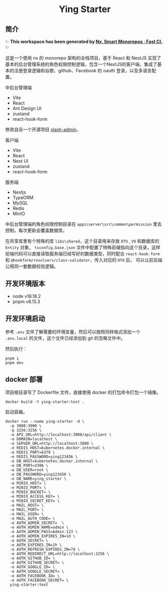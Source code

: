 <h1 align="center">Ying Starter</h1>

## 简介

✨ **This workspace has been generated by [Nx, Smart Monorepos · Fast CI.](https://nx.dev)** ✨

这是一个使用 nx 的 monorepo 架构的全栈项目，基于 React 和 NestJS 实现了基本的后台管理系统的角色权限控制逻辑，包含一个NextJS的客户端，集成了基本的注册登录逻辑和谷歌、github、Facebook 的 oauth 登录，以及多语言配置。

中后台管理端

- Vite
- React
- Ant Design UI
- zustand
- react-hook-form

修改自另一个开源项目 [slash-admin](https://github.com/d3george/slash-admin)。

客户端

- Vite
- React
- Next UI
- zustand
- react-hook-form

服务端

- Nestjs
- TypeORM
- MySQL
- Redis
- MinIO

中后台管理端的角色权限控制目录在 `apps\server\src\common\permission` 里去控制，每次更新会覆盖数据库。

在共享库里有个特殊的库 `libs\shared`，这个目录用来存放 `DTO` , `VO` 和数据库的 `Entity` 对象， `tsconfig.base.json` 文件中配置了特殊前缀指向这个目录，这样前端代码可以直接读取服务端已经写好的数据类型，同时配合 `react-hook-form` 和 `@hookform/resolvers/class-validator`，传入对应的 `DTO` 后， 可以让前后端公用同一套数据校验逻辑。

## 开发环境版本

- node v18.18.2
- pnpm v8.15.3

## 开发环境启动

参考 `.env` 文件了解需要的环境变量，然后可以按照同样格式添加一个 `.env.local` 的文件，这个文件已经添加到 git 的忽略文件中。

然后执行：

```shell
pnpm i
pnpm dev
```

## docker 部署

项目根目录写了 Dockerfile 文件，直接使用 docker 的打包命令打包一个镜像。

```shell
docker build -t ying-starter:test .
```

启动容器。

```shell
docker run --name ying-starter -d \
  -p 3000:3000 \
  -p 3256:3256 \
  -e API_URL=http://localhost:3000/api/client \
  -e DOMAIN=localhost \
  -e SERVER_URL=http://localhost:3000 \
  -e REDIS_HOST=kubernetes.docker.internal \
  -e REDIS_PORT=6379 \
  -e REDIS_PASSWORD=ying123456 \
  -e DB_HOST=kubernetes.docker.internal \
  -e DB_PORT=3306 \
  -e DB_USER=root \
  -e DB_PASSWORD=ying123456 \
  -e DB_NAME=ying_starter \
  -e MINIO_HOST= \
  -e MINIO_PORT= \
  -e MINIO_BUCKET= \
  -e MINIO_ACCESS_KEY= \
  -e MINIO_SECRET_KEY= \
  -e MAIL_HOST= \
  -e MAIL_PORT= \
  -e MAIL_USER= \
  -e MAIL_AUTH_CODE= \
  -e AUTH_ADMIN_SECRET=  \
  -e AUTH_ADMIN_NAME=admin \
  -e AUTH_ADMIN_PASS=Admin.123 \
  -e AUTH_ADMIN_EXPIRES_IN=1d \
  -e AUTH_SECRET= \
  -e AUTH_EXPIRES_IN=1h \
  -e AUTH_REFRESH_EXPIRES_IN=7d \
  -e AUTH_REDIRECT_URL=http://localhost:3256 \
  -e AUTH_GITHUB_ID= \
  -e AUTH_GITHUB_SECRET= \
  -e AUTH_GOOGLE_ID= \
  -e AUTH_GOOGLE_SECRET= \
  -e AUTH_FACEBOOK_ID= \
  -e AUTH_FACEBOOK_SECRET= \
  ying-starter:test
```
